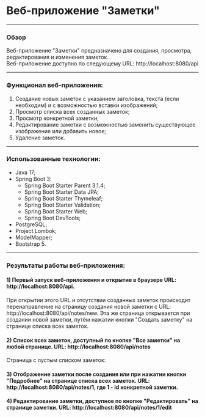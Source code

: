 # Веб-приложение "Заметки"

---

### Обзор

Веб-приложение "Заметки" предназначено для создания, просмотра, редактирования и изменения заметок.  
Веб-приложение доступно по следующему URL: http://localhost:8080/api

---

### Функционал веб-приложения:

1. Создание новых заметок с указанием заголовка, текста (если необходим) и с возможностью вставки изображений;
2. Просмотр списка всех созданных заметок;
3. Просмотр конкретной заметки;
4. Редактирование заметки с возможностью заменить существующее изображение или добавить новое;
5. Удаление заметок.

---

### Использованные технологии:

- Java 17;
- Spring Boot 3:
    - Spring Boot Starter Parent 3.1.4;
    - Spring Boot Starter Data JPA;
    - Spring Boot Starter Thymeleaf;
    - Spring Boot Starter Validation;
    - Spring Boot Starter Web;
    - Spring Boot DevTools;
- PostgreSQL;
- Project Lombok;
- ModelMapper;
- Bootstrap 5.

---

### Результаты работы веб-приложения:

#### 1) Первый запуск веб-приложения и открытие в браузере URL: http://localhost:8080/api.
При открытии этого URL и отсутствии созданных заметок происходит перенаправление на страницу создания новой заметки c 
URL: http://localhost:8080/api/notes/new. Эта же страница открывается при создании новой заметки, путём нажатии кнопки 
"Создать заметку" на странице списка всех заметок.  
  

#### 2) Список всех заметок, доступный по кнопке "Все заметки" на любой странице. URL: http://localhost:8080/api/notes
  
Страница с пустым списком заметок:  


#### 3) Отображение заметки после создания или при нажатии кнопки "Подробнее" на странице списка всех заметок. URL: http://localhost:8080/api/notes/1, где 1 - id конкретной заметки.  
  

#### 4) Редактирование заметки, доступное по кнопке "Редактировать" на странице заметки. URL: http://localhost:8080/api/notes/1/edit  

  
